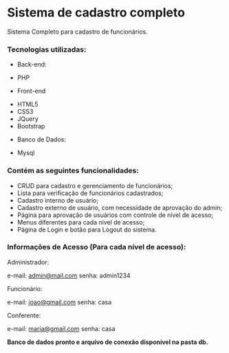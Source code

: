 # Sistema de cadastro completo

Sistema Completo para cadastro de funcionários.

### Tecnologias utilizadas:

* Back-end:
- PHP

* Front-end
- HTML5
- CSS3
- JQuery
- Bootstrap

* Banco de Dados:
- Mysql

### Contém as seguintes funcionalidades:

* CRUD para cadastro e gerenciamento de funcionários;
* Lista para verificação de funcionários cadastrados;
* Cadastro interno de usuário;
* Cadastro externo de usuário, com necessidade de aprovação do admin;
* Página para aprovação de usuários com controle de nível de acesso;
* Menus diferentes para cada nível de acesso;
* Página de Login e botão para Logout do sistema.

### Informações de Acesso (Para cada nível de acesso):

Administrador:

e-mail: admin@mail.com
senha: admin1234


Funcionário:

e-mail: joao@gmail.com
senha: casa


Conferente: 

e-mail: maria@gmail.com
senha: casa


**Banco de dados pronto e arquivo de conexão disponível na pasta db.**

